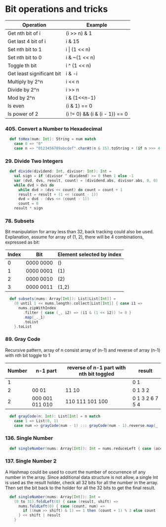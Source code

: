 # Bit operations and tricks
| Operation | Example |
| ------ | ------------ |
| Get nth bit of i | (i >> n) & 1 |
| Get last 4 bit of i | i & 15 |
| Set nth bit to 1 | i &#124; (1 << n) |
| Set nth bit to 0 | i & ~(1 << n) |
| Toggle th bit | i ^ (1 << n) |
| Get least significant bit | i & -i |
| Multiply by 2^n | i << n |
| Divide by 2^n | i >> n |
| Mod by 2^n | i & (1<<n-1) |
| Is even | (i & 1) == 0 |
| Is power of 2 | (i != 0) && (i & (i - 1)) == 0 |

### 405. Convert a Number to Hexadecimal
```scala
  def toHex(num: Int): String = num match
    case 0 => "0"
    case n => "0123456789abcdef".charAt(n & 15).toString + (if n >>> 4 != 0 then toHex(n >>> 4) else "")
```

### 29. Divide Two Integers
```scala
  def divide(dividend: Int, divisor: Int): Int =
    val sign = if (divisor ^ dividend) >= 0 then 1 else -1
    var (dvd, dvs, result, count) = (dividend.abs, divisor.abs, 0, 0)
    while dvd > dvs do
      while dvd > (dvs << count) do count = count + 1
      result = result + (1 << (count - 1))
      dvd = dvd - (dvs << (count - 1))
      count = 0
    result * sign
```

### 78. Subsets
Bit manipulation for array less than 32, back tracking could also be used.
Explanation, assume for array of (1, 2), there will be 4 combinations, expressed as bit:

|Index| Bit | Element selected by index|
|---|---|---|
|0 | 0000 0000 | () |
|1 | 0000 0001 | (1) |
|2 | 0000 0010 | (2) |
|3 | 0000 0011 | (1,2) |
```scala
  def subsets(nums: Array[Int]): List[List[Int]] =
    (0 until 1 << nums.length).collect[List[Int]] { case i1 =>
      nums.zipWithIndex
        .filter { case (_, i2) => (i1 & (1 << i2)) != 0 }
        .map(_._1)
        .toList
    }.toList
```

### 89. Gray Code
Recursive pattern, array of n consist array of (n-1) and reverse of array (n-1) with nth bit toggle to 1 

|Number| n-1 part | reverse of n-1 part with nth bit toggled | result |
|---|---|---|---|
|1 |  |  | 0 1 |
|2 | 00 01 | 11 10 | 0 1 3 2 |
|2 | 000 001 011 010 | 110 111 101 100 | 0 1 3 2 6 7 5 4 |
```scala
  def grayCode(n: Int): List[Int] = n match
    case 1 => List(0, 1)
    case num => grayCode(num - 1) ::: grayCode(num - 1).reverse.map(_ | (1 << (num - 1)))
```

### 136. Single Number
```scala
  def singleNumber(nums: Array[Int]): Int = nums.reduceLeft { case (acc, num) => acc ^ num }
```

### 137. Single Number 2
A Hashmap could be used to count the number of occurrence of any number in the array.
Since additional data structure is not allow, a single Int is used as the result holder, check all 32 bits for all the number in the array.
Then set the bit back to the holder for all the 32 bits to get the final result.
```scala
  def singleNumber(nums: Array[Int]): Int =
    (0 to 31).foldLeft(0) { case (result, shift) =>
      nums.foldLeft(0) { case (count, num) =>
        if ((num >> shift) & 1) == 1 then (count + 1) % 3 else count
      } << shift | result
    }
```